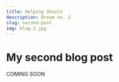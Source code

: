 ```yaml
---
title: Helping Ghosts
description: Dream no. 2
slug: second-post
img: blog-2.jpg
---
```


# My second blog post

COMING SOON